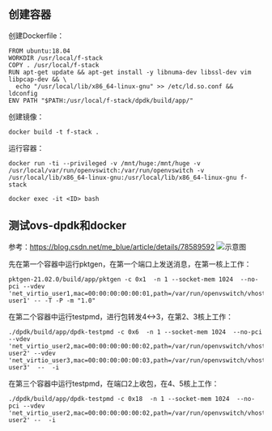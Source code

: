 ## 创建容器
创建Dockerfile：
```
FROM ubuntu:18.04
WORKDIR /usr/local/f-stack
COPY . /usr/local/f-stack
RUN apt-get update && apt-get install -y libnuma-dev libssl-dev vim libpcap-dev && \
  echo "/usr/local/lib/x86_64-linux-gnu" >> /etc/ld.so.conf && ldconfig
ENV PATH "$PATH:/usr/local/f-stack/dpdk/build/app/"
```

创建镜像：
```
docker build -t f-stack .
```

运行容器：
```
docker run -ti --privileged -v /mnt/huge:/mnt/huge -v /usr/local/var/run/openvswitch:/var/run/openvswitch -v /usr/local/lib/x86_64-linux-gnu:/usr/local/lib/x86_64-linux-gnu f-stack
```

```
docker exec -it <ID> bash
```

## 测试ovs-dpdk和docker
参考：https://blog.csdn.net/me_blue/article/details/78589592
![示意图](images/container-ovs-dpdk.jpg)

先在第一个容器中运行pktgen，在第一个端口上发送消息，在第一核上工作：
```
pktgen-21.02.0/build/app/pktgen -c 0x1  -n 1 --socket-mem 1024  --no-pci --vdev 'net_virtio_user1,mac=00:00:00:00:00:01,path=/var/run/openvswitch/vhost-user1' -- -T -P -m "1.0"
```

在第二个容器中运行testpmd，进行包转发4<->3，在第2、3核上工作：
```
./dpdk/build/app/dpdk-testpmd -c 0x6  -n 1 --socket-mem 1024  --no-pci --vdev 'net_virtio_user2,mac=00:00:00:00:00:02,path=/var/run/openvswitch/vhost-user2' --vdev 'net_virtio_user3,mac=00:00:00:00:00:03,path=/var/run/openvswitch/vhost-user3'  --  -i
```

在第三个容器中运行testpmd，在端口2上收包，在4、5核上工作：
```
./dpdk/build/app/dpdk-testpmd -c 0x18  -n 1 --socket-mem 1024  --no-pci --vdev 'net_virtio_user2,mac=00:00:00:00:00:02,path=/var/run/openvswitch/vhost-user2' --  -i
```
